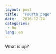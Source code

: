 ```yaml
---
layout: post
title:  "Fourth page"
date:   2016-12-24
categories:
 - ho
lang: en
---
```


What is up?
